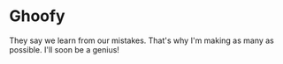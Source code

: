# Ghoofy
They say we learn from our mistakes. That's why I'm making as many as possible. I'll soon be a genius!

